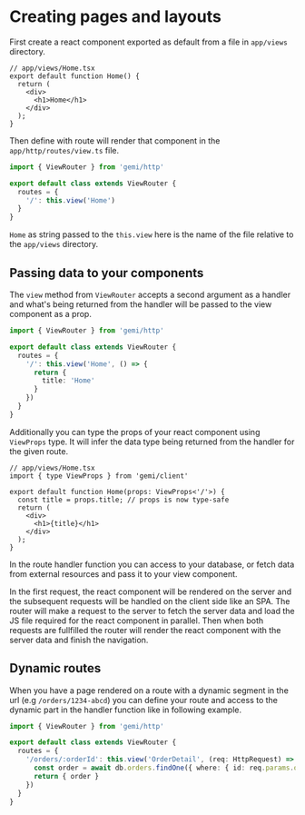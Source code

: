 # Creating pages and layouts

First create a react component exported as default from a file in `app/views` directory. 

```tsx
// app/views/Home.tsx
export default function Home() {
  return (
    <div>
      <h1>Home</h1>
    </div>
  );
}
```


Then define with route will render that component in the `app/http/routes/view.ts` file.

```typescript
import { ViewRouter } from 'gemi/http'

export default class extends ViewRouter {
  routes = {
    '/': this.view('Home')
  }
}
```

`Home` as string passed to the `this.view` here is the name of the file relative to the `app/views` directory.

## Passing data to your components

The `view` method from `ViewRouter` accepts a second argument as a handler and what's being returned from the handler will be passed to the view component as a prop.

```typescript
import { ViewRouter } from 'gemi/http'

export default class extends ViewRouter {
  routes = {
    '/': this.view('Home', () => {
      return {
        title: 'Home'
      }
    })
  }
}
```

Additionally you can type the props of your react component using `ViewProps` type. It will infer the data type being returned from the handler for the given route.

```tsx
// app/views/Home.tsx
import { type ViewProps } from 'gemi/client'

export default function Home(props: ViewProps<'/'>) {
  const title = props.title; // props is now type-safe
  return (
    <div>
      <h1>{title}</h1>
    </div>
  );
}
```

In the route handler function you can access to your database, or fetch data from external resources and pass it to your view component. 

In the first request, the react component will be rendered on the server and the subsequent requests will be handled on the client side like an SPA. The router will make a request to the server to fetch the server data and load the JS file required for the react component in parallel. Then when both requests are fullfilled the router will render the react component with the server data and finish the navigation.

## Dynamic routes

When you have a page rendered on a route with a dynamic segment in the url (e.g `/orders/1234-abcd`) you can define your route and access to the dynamic part in the handler function like in following example.

```typescript
import { ViewRouter } from 'gemi/http'

export default class extends ViewRouter {
  routes = {
    '/orders/:orderId': this.view('OrderDetail', (req: HttpRequest) => {
      const order = await db.orders.findOne({ where: { id: req.params.orderId } })
      return { order }
    })
  }
}
```
